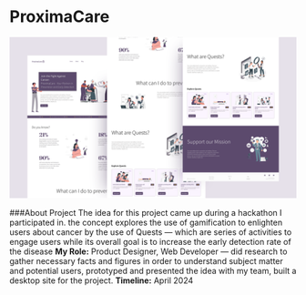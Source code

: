 # ProximaCare
![presentation](images/Proximacare%20Presentation%20(1).png)

###About Project
The idea for this project came up during a hackathon I participated in. the concept explores the use of gamification to enlighten users about cancer by the use of Quests — which are series of activities to engage users while its overall goal is to increase the early detection rate of the disease
**My Role:** Product Designer, Web Developer — did research to gather necessary facts and figures in order to understand subject matter and potential users, prototyped and presented the idea with my team, built a desktop site for the project.
**Timeline:** April 2024
